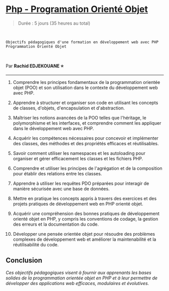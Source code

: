 # [Php - Programation Orienté Objet](https://www.php.net/manual/fr/language.oop5.php)

> Durée : 5 jours (35 heures au total)

<br>

    Objectifs pédagogiques d'une formation en développement web avec PHP Programmation Orienté Objet

<br>

Par **Rachid EDJEKOUANE ⭐️**

---

1. Comprendre les principes fondamentaux de la programmation orientée objet (POO) et son utilisation dans le contexte du développement web avec PHP.

2. Apprendre à structurer et organiser son code en utilisant les concepts de classes, d'objets, d'encapsulation et d'abstraction.

3. Maîtriser les notions avancées de la POO telles que l'héritage, le polymorphisme et les interfaces, et comprendre comment les appliquer dans le développement web avec PHP.

4. Acquérir les compétences nécessaires pour concevoir et implémenter des classes, des méthodes et des propriétés efficaces et réutilisables.

5. Savoir comment utiliser les namespaces et les autoloading pour organiser et gérer efficacement les classes et les fichiers PHP.

6. Comprendre et utiliser les principes de l'agrégation et de la composition pour établir des relations entre les classes.

7. Apprendre à utiliser les requêtes PDO préparées pour interagir de manière sécurisée avec une base de données.

8. Mettre en pratique les concepts appris à travers des exercices et des projets pratiques de développement web en PHP orienté objet.

9. Acquérir une compréhension des bonnes pratiques de développement orienté objet en PHP, y compris les conventions de codage, la gestion des erreurs et la documentation du code.

10. Développer une pensée orientée objet pour résoudre des problèmes complexes de développement web et améliorer la maintenabilité et la réutilisabilité du code.

## Conclusion

_Ces objectifs pédagogiques visent à fournir aux apprenants les bases solides de la programmation orientée objet en PHP et à leur permettre de développer des applications web efficaces, modulaires et évolutives._
